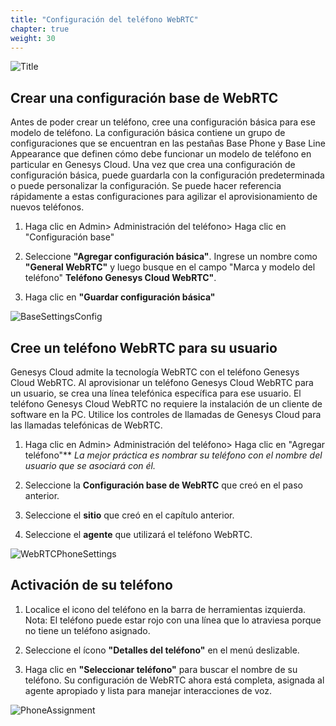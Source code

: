 ```yaml
---
title: "Configuración del teléfono WebRTC"
chapter: true
weight: 30
---
```

![Title](/images/WebRTC-768x300.jpg)
## Crear una configuración base de WebRTC

Antes de poder crear un teléfono, cree una configuración básica para ese modelo de teléfono. La configuración básica contiene un grupo de configuraciones que se encuentran en las pestañas Base Phone y Base Line Appearance que definen cómo debe funcionar un modelo de teléfono en particular en Genesys Cloud. Una vez que crea una configuración de configuración básica, puede guardarla con la configuración predeterminada o puede personalizar la configuración. Se puede hacer referencia rápidamente a estas configuraciones para agilizar el aprovisionamiento de nuevos teléfonos.


1. Haga clic en Admin> Administración del teléfono> Haga clic en "Configuración base"

2. Seleccione **"Agregar configuración básica"**. Ingrese un nombre como **"General WebRTC"** y luego busque en el campo "Marca y modelo del teléfono" **Teléfono Genesys Cloud WebRTC"**.

3. Haga clic en **"Guardar configuración básica"**


![BaseSettingsConfig](/images/BaseSettings.jpg)

## Cree un teléfono WebRTC para su usuario

 Genesys Cloud admite la tecnología WebRTC con el teléfono Genesys Cloud WebRTC. Al aprovisionar un teléfono Genesys Cloud WebRTC para un usuario, se crea una línea telefónica específica para ese usuario. El teléfono Genesys Cloud WebRTC no requiere la instalación de un cliente de software en la PC. Utilice los controles de llamadas de Genesys Cloud para las llamadas telefónicas de WebRTC.

1. Haga clic en Admin> Administración del teléfono> Haga clic en "Agregar teléfono"** *La mejor práctica es nombrar su teléfono con el nombre del usuario que se asociará con él.*
 
2. Seleccione la **Configuración base de WebRTC** que creó en el paso anterior.
 
3. Seleccione el **sitio** que creó en el capítulo anterior.
 
4. Seleccione el **agente** que utilizará el teléfono WebRTC.  


![WebRTCPhoneSettings](/images/PhoneSetup.jpg)

## Activación de su teléfono

1. Localice el icono del teléfono en la barra de herramientas izquierda. Nota: El teléfono puede estar rojo con una línea que lo atraviesa porque no tiene un teléfono asignado.

2. Seleccione el ícono **"Detalles del teléfono"** en el menú deslizable.

3. Haga clic en **"Seleccionar teléfono"** para buscar el nombre de su teléfono. Su configuración de WebRTC ahora está completa, asignada al agente apropiado y lista para manejar interacciones de voz. 


![PhoneAssignment](/images/PhoneSelect.jpg)